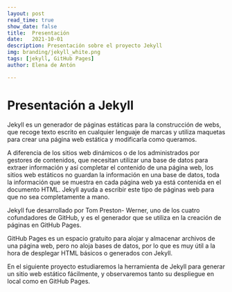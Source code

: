 ```yaml
---
layout: post
read_time: true
show_date: false
title:  Presentación
date:   2021-10-01
description: Presentación sobre el proyecto Jekyll
img: branding/jekyll_white.png
tags: [jekyll, GitHub Pages]
author: Elena de Antón

---
```



# Presentación a Jekyll

Jekyll es un generador de páginas estáticas para la construcción de webs, que recoge texto escrito en cualquier lenguaje de marcas y utiliza maquetas para crear una página web estática y modificarla como queramos.

A diferencia de los sitios web dinámicos o de los administrados por gestores de contenidos, que necesitan utilizar una base de datos para extraer información y así completar el contenido de una página web, los sitios web estáticos no guardan la información en una base de datos, toda la información que se muestra en cada página web ya está contenida en el documento HTML. Jekyll ayuda a escribir este tipo de páginas web para que no sea completamente a mano.

Jekyll fue desarrollado por Tom Preston- Werner, uno de los cuatro cofundadores de GitHub, y es el generador que se utiliza en la creación de páginas en GitHub Pages.

GitHub Pages es un espacio gratuito para alojar y almacenar archivos de una página web, pero no aloja bases de datos, por lo que es muy útil a la hora de desplegar HTML básicos o generados con Jekyll.

En el siguiente proyecto estudiaremos la herramienta de Jekyll para generar un sitio web estático fácilmente, y observaremos tanto su despliegue en local como en GitHub Pages.